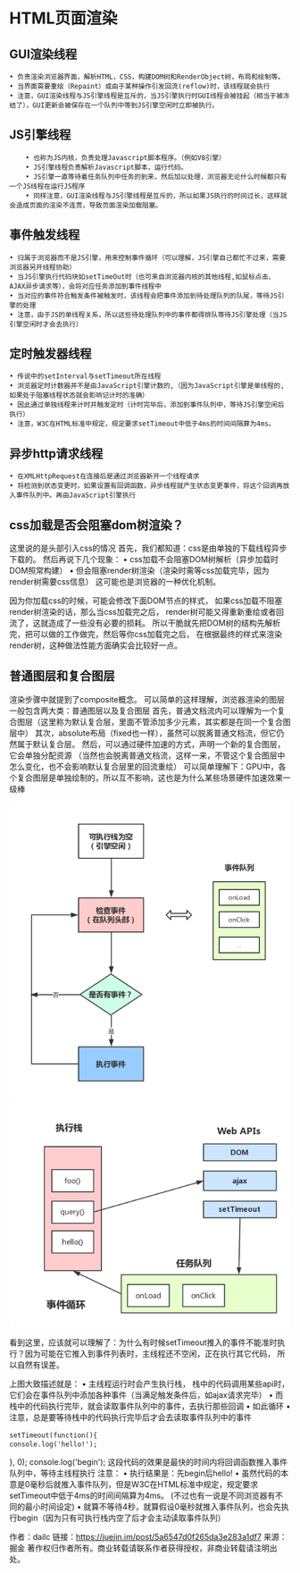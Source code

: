 # HTML页面渲染
## GUI渲染线程
	• 负责渲染浏览器界面，解析HTML，CSS，构建DOM树和RenderObject树，布局和绘制等。
	• 当界面需要重绘（Repaint）或由于某种操作引发回流(reflow)时，该线程就会执行
	• 注意，GUI渲染线程与JS引擎线程是互斥的，当JS引擎执行时GUI线程会被挂起（相当于被冻结了），GUI更新会被保存在一个队列中等到JS引擎空闲时立即被执行。
## JS引擎线程
		• 也称为JS内核，负责处理Javascript脚本程序。（例如V8引擎）
		• JS引擎线程负责解析Javascript脚本，运行代码。
		• JS引擎一直等待着任务队列中任务的到来，然后加以处理，浏览器无论什么时候都只有一个JS线程在运行JS程序
		• 同样注意，GUI渲染线程与JS引擎线程是互斥的，所以如果JS执行的时间过长，这样就会造成页面的渲染不连贯，导致页面渲染加载阻塞。
## 事件触发线程
	• 归属于浏览器而不是JS引擎，用来控制事件循环（可以理解，JS引擎自己都忙不过来，需要浏览器另开线程协助）
	• 当JS引擎执行代码块如setTimeOut时（也可来自浏览器内核的其他线程,如鼠标点击、AJAX异步请求等），会将对应任务添加到事件线程中
	• 当对应的事件符合触发条件被触发时，该线程会把事件添加到待处理队列的队尾，等待JS引擎的处理
	• 注意，由于JS的单线程关系，所以这些待处理队列中的事件都得排队等待JS引擎处理（当JS引擎空闲时才会去执行）
## 定时触发器线程
	• 传说中的setInterval与setTimeout所在线程
	• 浏览器定时计数器并不是由JavaScript引擎计数的,（因为JavaScript引擎是单线程的, 如果处于阻塞线程状态就会影响记计时的准确）
	• 因此通过单独线程来计时并触发定时（计时完毕后，添加到事件队列中，等待JS引擎空闲后执行）
	• 注意，W3C在HTML标准中规定，规定要求setTimeout中低于4ms的时间间隔算为4ms。
## 异步http请求线程
	• 在XMLHttpRequest在连接后是通过浏览器新开一个线程请求
	• 将检测到状态变更时，如果设置有回调函数，异步线程就产生状态变更事件，将这个回调再放入事件队列中。再由JavaScript引擎执行

## css加载是否会阻塞dom树渲染？
这里说的是头部引入css的情况
首先，我们都知道：css是由单独的下载线程异步下载的。
然后再说下几个现象：
	• css加载不会阻塞DOM树解析（异步加载时DOM照常构建）
	• 但会阻塞render树渲染（渲染时需等css加载完毕，因为render树需要css信息）
这可能也是浏览器的一种优化机制。

因为你加载css的时候，可能会修改下面DOM节点的样式， 如果css加载不阻塞render树渲染的话，那么当css加载完之后， render树可能又得重新重绘或者回流了，这就造成了一些没有必要的损耗。 所以干脆就先把DOM树的结构先解析完，把可以做的工作做完，然后等你css加载完之后， 在根据最终的样式来渲染render树，这种做法性能方面确实会比较好一点。

## 普通图层和复合图层
渲染步骤中就提到了composite概念。
可以简单的这样理解，浏览器渲染的图层一般包含两大类：普通图层以及复合图层
首先，普通文档流内可以理解为一个复合图层（这里称为默认复合层，里面不管添加多少元素，其实都是在同一个复合图层中）
其次，absolute布局（fixed也一样），虽然可以脱离普通文档流，但它仍然属于默认复合层。
然后，可以通过硬件加速的方式，声明一个新的复合图层，它会单独分配资源 （当然也会脱离普通文档流，这样一来，不管这个复合图层中怎么变化，也不会影响默认复合层里的回流重绘）
可以简单理解下：GPU中，各个复合图层是单独绘制的，所以互不影响，这也是为什么某些场景硬件加速效果一级棒

![Alt text](https://github.com/liangwei0101/StudyNotes/blob/master/images/事件机制.png)
![Alt text](https://github.com/liangwei0101/StudyNotes/blob/master/images/执行栈.png)

看到这里，应该就可以理解了：为什么有时候setTimeout推入的事件不能准时执行？因为可能在它推入到事件列表时，主线程还不空闲，正在执行其它代码， 所以自然有误差。

上图大致描述就是：
	• 主线程运行时会产生执行栈， 栈中的代码调用某些api时，它们会在事件队列中添加各种事件（当满足触发条件后，如ajax请求完毕）
	• 而栈中的代码执行完毕，就会读取事件队列中的事件，去执行那些回调
	• 如此循环
	• 注意，总是要等待栈中的代码执行完毕后才会去读取事件队列中的事件
	
	setTimeout(function(){
    console.log('hello!');
}, 0);
	console.log('begin');
这段代码的效果是最快的时间内将回调函数推入事件队列中，等待主线程执行
注意：
	• 执行结果是：先begin后hello!
	• 虽然代码的本意是0毫秒后就推入事件队列，但是W3C在HTML标准中规定，规定要求setTimeout中低于4ms的时间间隔算为4ms。 (不过也有一说是不同浏览器有不同的最小时间设定)
	• 就算不等待4秒，就算假设0毫秒就推入事件队列，也会先执行begin（因为只有可执行栈内空了后才会主动读取事件队列）
	
作者：dailc
链接：https://juejin.im/post/5a6547d0f265da3e283a1df7
来源：掘金
著作权归作者所有。商业转载请联系作者获得授权，非商业转载请注明出处。
